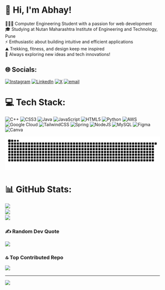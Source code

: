 # 👋 Hi, I'm Abhay!
<p>
👨🏻‍💻 Computer Engineering Student with a passion for web development <br>
🎓 Studying at Nutan Maharashtra Institute of Engineering and Technology, Pune <br>
⚡ Enthusiastic about building intuitive and efficient applications <br>
⛰️ Trekking, fitness, and design keep me inspired <br>
💭 Always exploring new ideas and tech innovations!
</p>

## 🌐 Socials:
[![Instagram](https://img.shields.io/badge/Instagram-%23E4405F.svg?logo=Instagram&logoColor=white)](https://instagram.com/its_abhay._.96k) [![LinkedIn](https://img.shields.io/badge/LinkedIn-%230077B5.svg?logo=linkedin&logoColor=white)](https://linkedin.com/in/abhaychabuk) [![X](https://img.shields.io/badge/X-black.svg?logo=X&logoColor=white)](https://x.com/abhaychabuk) [![email](https://img.shields.io/badge/Email-D14836?logo=gmail&logoColor=white)](mailto:chabukabhay@gmail.com) 

# 💻 Tech Stack:
![C++](https://img.shields.io/badge/c++-%2300599C.svg?style=for-the-badge&logo=c%2B%2B&logoColor=white) ![CSS3](https://img.shields.io/badge/css3-%231572B6.svg?style=for-the-badge&logo=css3&logoColor=white) ![Java](https://img.shields.io/badge/java-%23ED8B00.svg?style=for-the-badge&logo=openjdk&logoColor=white) ![JavaScript](https://img.shields.io/badge/javascript-%23323330.svg?style=for-the-badge&logo=javascript&logoColor=%23F7DF1E) ![HTML5](https://img.shields.io/badge/html5-%23E34F26.svg?style=for-the-badge&logo=html5&logoColor=white) ![Python](https://img.shields.io/badge/python-3670A0?style=for-the-badge&logo=python&logoColor=ffdd54) ![AWS](https://img.shields.io/badge/AWS-%23FF9900.svg?style=for-the-badge&logo=amazon-aws&logoColor=white) ![Google Cloud](https://img.shields.io/badge/GoogleCloud-%234285F4.svg?style=for-the-badge&logo=google-cloud&logoColor=white) ![TailwindCSS](https://img.shields.io/badge/tailwindcss-%2338B2AC.svg?style=for-the-badge&logo=tailwind-css&logoColor=white) ![Spring](https://img.shields.io/badge/spring-%236DB33F.svg?style=for-the-badge&logo=spring&logoColor=white) ![NodeJS](https://img.shields.io/badge/node.js-6DA55F?style=for-the-badge&logo=node.js&logoColor=white) ![MySQL](https://img.shields.io/badge/mysql-4479A1.svg?style=for-the-badge&logo=mysql&logoColor=white) ![Figma](https://img.shields.io/badge/figma-%23F24E1E.svg?style=for-the-badge&logo=figma&logoColor=white) ![Canva](https://img.shields.io/badge/Canva-%2300C4CC.svg?style=for-the-badge&logo=Canva&logoColor=white)

<picture>
  <source media="(prefers-color-scheme: dark)" srcset="https://raw.githubusercontent.com/abhaychabuk/abhaychabuk/output/github-snake-dark.svg" />
  <source media="(prefers-color-scheme: light)" srcset="https://raw.githubusercontent.com/abhaychabuk/abhaychabuk/output/github-snake.svg" />
  <img alt="github-snake" src="https://raw.githubusercontent.com/abhaychabuk/abhaychabuk/output/github-snake.svg" />
</picture>

# 📊 GitHub Stats:
![](https://github-readme-stats.vercel.app/api?username=AbhayChabuk&theme=dark&hide_border=false&include_all_commits=false&count_private=false)<br/>
![](https://nirzak-streak-stats.vercel.app/?user=AbhayChabuk&theme=dark&hide_border=false)<br/>
![](https://github-readme-stats.vercel.app/api/top-langs/?username=AbhayChabuk&theme=dark&hide_border=false&include_all_commits=false&count_private=false&layout=compact)

### ✍️ Random Dev Quote
![](https://quotes-github-readme.vercel.app/api?type=horizontal&theme=radical)

### 🔝 Top Contributed Repo
![](https://github-contributor-stats.vercel.app/api?username=AbhayChabuk&limit=5&theme=dark&combine_all_yearly_contributions=true)

---
[![](https://visitcount.itsvg.in/api?id=AbhayChabuk&icon=0&color=0)](https://visitcount.itsvg.in)

<!-- Proudly created with GPRM ( https://gprm.itsvg.in ) -->
